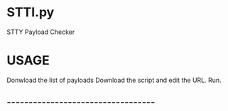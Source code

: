 # STTI.py
STTY Payload Checker
# USAGE

Donwload the list of payloads
Download the script and edit the URL.
Run.

## ---------------------------------- ##


